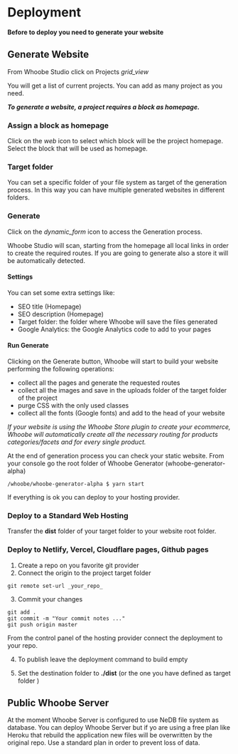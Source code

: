 # Deployment

**Before to deploy you need to generate your website**


## Generate Website

From Whoobe Studio click on Projects <i class="material-icons">grid_view</i>

You will get a list of current projects. You can add as many project as you need.

***To generate a website, a project requires a block as homepage.***

### Assign a block as homepage

Click on the <i class="material-icons">web</i> icon to select which block will be the project homepage.
Select the block that will be used as homepage.


### Target folder

You can set a specific folder of your file system as target of the generation process. In this way you can have multiple generated websites in different folders.

### Generate 

Click on the <i class="material-icons">dynamic_form</i> icon to access the Generation process.

Whoobe Studio will scan, starting from the homepage all local links in order to create the required routes.
If you are going to generate also a store it will be automatically detected.

#### Settings
You can set some extra settings like: 

- SEO title (Homepage)
- SEO description (Homepage)
- Target folder: the folder where Whoobe will save the files generated
- Google Analytics: the Google Analytics code to add to your pages

#### Run Generate

Clicking on the Generate button, Whoobe will start to build your website performing the following operations: 

- collect all the pages and generate the requested routes
- collect all the images and save in the uploads folder of the target folder of the project
- purge CSS with the only used classes
- collect all the fonts (Google fonts) and add to the head of your website

*If your website is using the Whoobe Store plugin to create your ecommerce, Whoobe will automatically create all the necessary routing for products categories/facets and for every single product.*

At the end of generation process you can check your static website. From your console go the root folder of Whoobe Generator (whoobe-generator-alpha)

```
/whoobe/whoobe-generator-alpha $ yarn start
```

If everything is ok you can deploy to your hosting provider. 

### Deploy to a Standard Web Hosting

Transfer the **dist** folder of your target folder to your website root folder.

### Deploy to Netlify, Vercel, Cloudflare pages, Github pages

1. Create a repo on you favorite git provider
2. Connect the origin to the project target folder
```
git remote set-url _your_repo_
```
3. Commit your changes
```
git add .
git commit -m "Your commit notes ..."
git push origin master
```

From the control panel of the hosting provider connect the deployment to your repo.

4. To publish leave the deployment command to build empty

5. Set the destination folder to **./dist** (or the one you have defined as target folder )


## Public Whoobe Server

At the moment Whoobe Server is configured to use NeDB file system as database. You can deploy Whoobe Server but if yo are using a free plan like Heroku that rebuild the application new files will be overwritten by the original repo. Use a standard plan in order to prevent loss of data.


